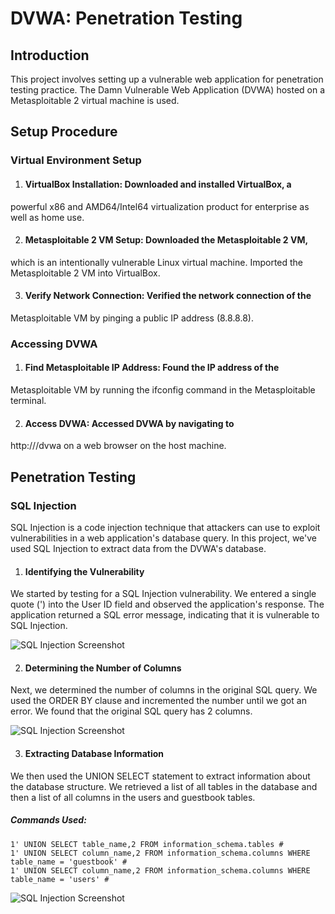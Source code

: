 # DVWA: Penetration Testing

## Introduction

This project involves setting up a vulnerable web application for 
penetration testing practice. The Damn Vulnerable Web Application (DVWA) 
hosted on a Metasploitable 2 virtual machine is used.

## Setup Procedure

### Virtual Environment Setup

1. #### VirtualBox Installation: Downloaded and installed VirtualBox, a 
powerful x86 and AMD64/Intel64 virtualization product for enterprise as 
well as home use.

2. #### Metasploitable 2 VM Setup: Downloaded the Metasploitable 2 VM, 
which is an intentionally vulnerable Linux virtual machine. Imported the 
Metasploitable 2 VM into VirtualBox.

3. #### Verify Network Connection: Verified the network connection of the 
Metasploitable VM by pinging a public IP address (8.8.8.8).

### Accessing DVWA

1. #### Find Metasploitable IP Address: Found the IP address of the 
Metasploitable VM by running the ifconfig command in the Metasploitable 
terminal.

2. #### Access DVWA: Accessed DVWA by navigating to 
http://<metasploitable-ip-address>/dvwa on a web browser on the host 
machine.


## Penetration Testing

### SQL Injection
SQL Injection is a code injection technique that attackers can use to exploit vulnerabilities in a web application's database query. In this project, we've used SQL Injection to extract data from the DVWA's database.

1. #### Identifying the Vulnerability
We started by testing for a SQL Injection vulnerability. We entered a single quote (') into the User ID field and observed the application's response. The application returned a SQL error message, indicating that it is vulnerable to SQL Injection.

![SQL Injection Screenshot]('https://github.com/meetg94/dvwa_pen_test/assets/86708110/161ec019-8b2f-4ff0-bde8-88d521019003')

2. #### Determining the Number of Columns
Next, we determined the number of columns in the original SQL query. We used the ORDER BY clause and incremented the number until we got an error. We found that the original SQL query has 2 columns.

![SQL Injection Screenshot]('https://github.com/meetg94/dvwa_pen_test/assets/86708110/1d965870-994e-4bf3-af82-18e44b7f1b87')

3. #### Extracting Database Information
We then used the UNION SELECT statement to extract information about the database structure. We retrieved a list of all tables in the database and then a list of all columns in the users and guestbook tables.

##### Commands Used:
```
1' UNION SELECT table_name,2 FROM information_schema.tables #
1' UNION SELECT column_name,2 FROM information_schema.columns WHERE table_name = 'guestbook' #
1' UNION SELECT column_name,2 FROM information_schema.columns WHERE table_name = 'users' #
```

![SQL Injection Screenshot]('https://github.com/meetg94/dvwa_pen_test/assets/86708110/bfb77880-04a3-4005-ab35-fc073d1fde9d')